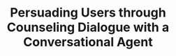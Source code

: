 ---
name: "Persuading Users Through Counseling Dialogue"
title: "Persuading Users through Counseling Dialogue with a Conversational Agent"
project: "A Virtual Laboratory for Studying Long-Term Human-Computer Relationships"
event: "Proceedings of Persuasive Technology 2009, Claremont, CA."
authors:
- name: "Schulman, D."
- name: "Bickmore, T."
year: 2009
resources:
- name: "Persuasive09"
  src: "Persuasive09.pdf"
external_url: null
draft: false 
headless: true
---